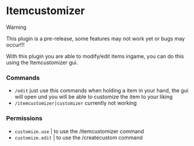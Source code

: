 # Itemcustomizer
> [!WARNING]
> This plugin is a pre-release, some features may not work yet or bugs may occur!!!

With this plugin you are able to modify/edit items ingame, you can do this
using the Itemcustomizer gui.

### Commands
- `/edit` just use this commands when holding a item in your hand, the gui will open und you
                 will be able to customize the item to your liking
- `/itemcustomizer|customizer` currently not working

### Permissions
- `customize.use` | to use the /itemcustomizer command
- `customize.edit` | to use the /createcustom command
